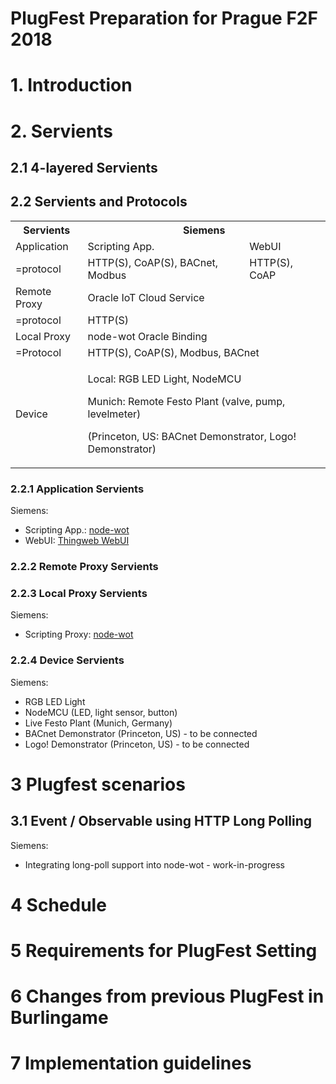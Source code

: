 # PlugFest Preparation for Prague F2F 2018

# 1. Introduction

# 2. Servients

## 2.1 4-layered Servients

## 2.2 Servients and Protocols

<table>
	<tbody>
		<tr>
			<th>Servients</th>
			<th colspan="2">Siemens</th>
		</tr>
		<tr>
			<td>Application</td>
			<td>Scripting App.</td>
			<td>WebUI</td>
		</tr>
		<tr>
			<td>=protocol</td>
			<td>HTTP(S), CoAP(S), BACnet, Modbus</td>
			<td>HTTP(S), CoAP</td>
		</tr>
		<tr>
			<td>Remote Proxy</td>
			<td colspan="2">Oracle IoT Cloud Service</td>
		</tr>
		<tr>
			<td>=protocol</td>
			<td colspan="2">HTTP(S)</td>
		</tr>
		<tr>
			<td>Local Proxy</td>
			<td colspan="2">node-wot Oracle Binding</td>
		</tr>
		<tr>
			<td>=Protocol</td>
			<td colspan="2">HTTP(S), CoAP(S), Modbus, BACnet</td>
		</tr>
		<tr>
			<td>Device</td>
			<td colspan="2">
        <p>Local: RGB LED Light, NodeMCU</p>
    		<p>Munich: Remote Festo Plant (valve, pump, levelmeter)</p>
    		<p>(Princeton, US: BACnet Demonstrator, Logo! Demonstrator)</p>
			</td>
		</tr>
	</tbody>
</table>

### 2.2.1 Application Servients

Siemens:
 - Scripting App.: [node-wot](https://github.com/thingweb/node-wot)
 - WebUI: [Thingweb WebUI](https://github.com/mkovatsc/wot-webui)

### 2.2.2 Remote Proxy Servients

### 2.2.3 Local Proxy Servients

Siemens:
 - Scripting Proxy: [node-wot](https://github.com/thingweb/node-wot)

### 2.2.4 Device Servients

Siemens:
 - RGB LED Light
 - NodeMCU (LED, light sensor, button)
 - Live Festo Plant (Munich, Germany)
 - BACnet Demonstrator (Princeton, US) - to be connected
 - Logo! Demonstrator (Princeton, US) - to be connected

# 3 Plugfest scenarios

## 3.1 Event / Observable using HTTP Long Polling

Siemens:
 - Integrating long-poll support into node-wot - work-in-progress

# 4 Schedule

# 5 Requirements for PlugFest Setting

# 6 Changes from previous PlugFest in Burlingame

# 7 Implementation guidelines
